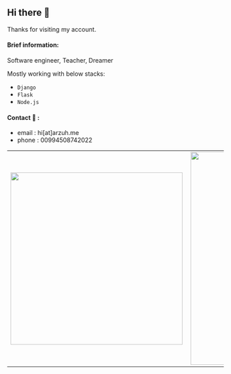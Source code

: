 ## Hi there 🧞‍

Thanks for visiting my account. 

#### Brief information:
Software engineer, Teacher, Dreamer

Mostly working with below stacks:
- `Django`
- `Flask`
- `Node.js`

#### Contact 💬 :
- email : hi[at]arzuh.me
- phone : 00994508742022

<center>
<table>
    <tr>
        <td><img width="400px" align="left" src="https://github-readme-stats.vercel.app/api/top-langs/?username=arzuhuseyn&hide=html&layout=compact&theme=buefy" /></td>
        <td><img width="495px" align="left" src="https://github-readme-stats.vercel.app/api?username=arzuhuseyn&theme=buefy"/></td>
    </tr>   
</table>
</center>  
